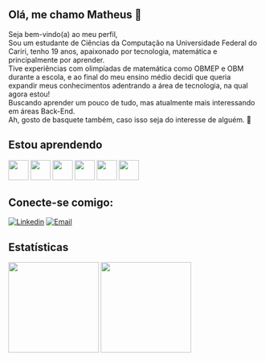 ## Olá, me chamo Matheus 👋
Seja bem-vindo(a) ao meu perfil,   
Sou um estudante de Ciências da Computação na Universidade Federal do Cariri, tenho 19 anos, apaixonado por tecnologia, matemática e principalmente por aprender.  
Tive experiências com olimpíadas de matemática como OBMEP e OBM durante a escola, e ao final do meu ensino médio decidi que queria expandir meus conhecimentos adentrando a área de tecnologia, na qual agora estou!  
Buscando aprender um pouco de tudo, mas atualmente mais interessando em áreas Back-End.  
Ah, gosto de basquete também, caso isso seja do interesse de alguém. 🏀

## Estou aprendendo
<img loading="lazy" src="https://cdn.jsdelivr.net/gh/devicons/devicon@latest/icons/c/c-original.svg" width="40" height="40"/> <img loading="lazy" src="https://cdn.jsdelivr.net/gh/devicons/devicon@latest/icons/python/python-original.svg" width="40" height="40"/> <img loading="lazy" src="https://cdn.jsdelivr.net/gh/devicons/devicon@latest/icons/javascript/javascript-original.svg" width="40" height="40"/> <img loading="lazy" src="https://cdn.jsdelivr.net/gh/devicons/devicon@latest/icons/html5/html5-original.svg" width="40" height="40"/> <img loading="lazy" src="https://cdn.jsdelivr.net/gh/devicons/devicon@latest/icons/css3/css3-original.svg" width="40" height="40"/> <img loading="lazy" src="https://cdn.jsdelivr.net/gh/devicons/devicon@latest/icons/git/git-original.svg" width="40" height="40"/>

## Conecte-se comigo:
[![Linkedin](https://img.shields.io/badge/LinkedIn-0077B5?style=for-the-badge&logo=linkedin&logoColor=white)](https://www.linkedin.com/matheus-bezerra-luna-286100182)
[![Email](https://img.shields.io/badge/Gmail-D14836?style=for-the-badge&logo=gmail&logoColor=white)](mailto:matheus.bezerra@aluno.ufca.edu.br)

## Estatísticas
<img loading="lazy" height="180em" src="https://github-readme-stats.vercel.app/api/top-langs/?username=MatheusLuna37&layout=compact&langs_count=7&bg_color=10498C&border_color=E0D3B0&text_color=fff&title_color=fff"/> <img loading="lazy" height="180em" src="https://github-readme-stats.vercel.app/api?username=MatheusLuna37&show_icons=true&bg_color=10498C&border_color=E0D3B0&text_color=fff&title_color=fff&icon_color=E0D3B0&count_private=true&include_all_commit=true"/>




<!--
**MatheusLuna37/MatheusLuna37** is a ✨ _special_ ✨ repository because its `README.md` (this file) appears on your GitHub profile.

Here are some ideas to get you started:

- 🔭 I’m currently working on ...
- 🌱 I’m currently learning ...
- 👯 I’m looking to collaborate on ...
- 🤔 I’m looking for help with ...
- 💬 Ask me about ...
- 📫 How to reach me: ...
- 😄 Pronouns: ...
- ⚡ Fun fact: ...
-->
